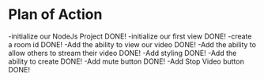 # Plan of Action

-initialize our NodeJs Project DONE!
-initialize our first view  DONE!
-create a room id DONE!
-Add the ability to view our video DONE!
-Add the ability to allow others to stream their video DONE!
-Add styling DONE!
-Add the ability to create  DONE!
-Add mute button DONE!
-Add Stop Video button DONE!
